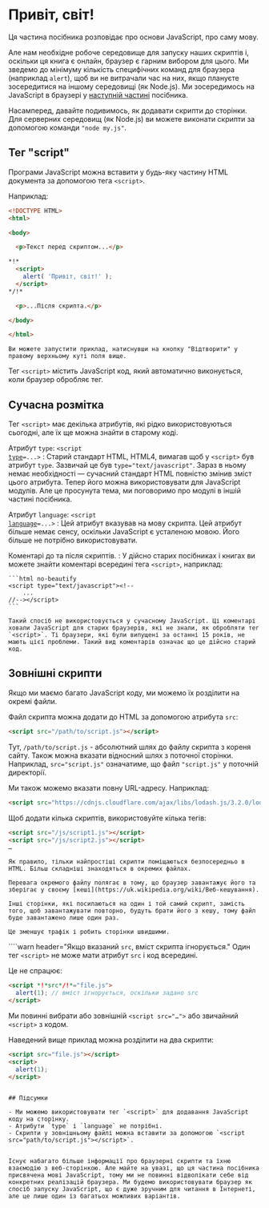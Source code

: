 # Привіт, світ!

Ця частина посібника розповідає про основи JavaScript, про саму мову.

Але нам необхідне робоче середовище для запуску наших скриптів і, оскільки ця книга є онлайн, браузер є гарним вибором для цього. Ми зведемо до мінімуму кількість специфічних команд для браузера (наприклад `alert`), щоб ви не витрачали час на них, якщо плануєте зосередитися на іншому середовищі (як Node.js). Ми зосередимось на JavaScript в браузері у [наступній частині](/ui) посібника.

Насамперед, давайте подивимось, як додавати скрипти до сторінки. Для серверних середовищ (як Node.js) ви можете виконати скрипти за допомогою команди `"node my.js"`.


## Тег "script"

Програми JavaScript можна вставити у будь-яку частину HTML документа за допомогою тега `<script>`.

Наприклад:

```html run height=100
<!DOCTYPE HTML>
<html>

<body>

  <p>Текст перед скриптом...</p>

*!*
  <script>
    alert( 'Привіт, світ!' );
  </script>
*/!*

  <p>...Після скрипта.</p>

</body>

</html>
```

```online
Ви можете запустити приклад, натиснувши на кнопку "Відтворити" у правому верхньому куті поля вище.
```

Тег `<script>` містить JavaScript код, який автоматично виконується, коли браузер обробляє тег.


## Сучасна розмітка

Тег `<script>` має декілька атрибутів, які рідко використовуються сьогодні, але їх ще можна знайти в старому коді.

Атрибут `type`: <code>&lt;script <u>type</u>=...&gt;</code>
: Старий стандарт HTML, HTML4, вимагав щоб у `<script>` був атрибут `type`. Зазвичай це був `type="text/javascript"`. Зараз в ньому немає необхідності — сучасний стандарт HTML повністю змінив зміст цього атрибута. Тепер його можна використовувати для JavaScript модулів. Але це просунута тема, ми поговоримо про модулі в іншій частині посібника.

Атрибут `language`: <code>&lt;script <u>language</u>=...&gt;</code>
: Цей атрибут вказував на мову скрипта. Цей атрибут більше немає сенсу, оскільки JavaScript є усталеною мовою. Його більше не потрібно використовувати.

Коментарі до та після скриптів.
: У дійсно старих посібниках і книгах ви можете знайти коментарі всередині тега `<script>`, наприклад:

    ```html no-beautify
    <script type="text/javascript"><!--
        ...
    //--></script>
    ```

    Такий спосіб не використовується у сучасному JavaScript. Ці коментарі ховали JavaScript для старих браузерів, які не знали, як обробляти тег `<script>`. Ті браузери, які були випущені за останні 15 років, не мають цієї проблеми. Такий вид коментарів означає що це дійсно старий код.


## Зовнішні скрипти

Якщо ми маємо багато JavaScript коду, ми можемо їх розділити на окремі файли.

Файл скрипта можна додати до HTML за допомогою атрибута `src`:

```html
<script src="/path/to/script.js"></script>
```

Тут, `/path/to/script.js` - абсолютний шлях до файлу скрипта з кореня сайту. Також можна вказати відносний шлях з поточної сторінки. Наприклад, `src="script.js"` означатиме, що файл `"script.js"` у поточній директорії.

Ми також можемо вказати повну URL-адресу. Наприклад:

```html
<script src="https://cdnjs.cloudflare.com/ajax/libs/lodash.js/3.2.0/lodash.js"></script>
```

Щоб додати кілька скриптів, використовуйте кілька тегів:

```html
<script src="/js/script1.js"></script>
<script src="/js/script2.js"></script>
…
```

```smart
Як правило, тільки найпростіші скрипти поміщаються безпосередньо в HTML. Більш складніші знаходяться в окремих файлах.

Перевага окремого файлу полягає в тому, що браузер завантажує його та зберігає у своєму [кеші](https://uk.wikipedia.org/wiki/Веб-кешування).

Інші сторінки, які посилаються на один і той самий скрипт, замість того, щоб завантажувати повторно, будуть брати його з кешу, тому файл буде завантажено лише один раз.

Це зменшує трафік і робить сторінки швидшими.
```

````warn header="Якщо вказаний `src`, вміст скрипта ігнорується."
Один тег `<script>` не може мати атрибут `src` і код всередині.

Це не спрацює:

```html
<script *!*src*/!*="file.js">
  alert(1); // вміст ігнорується, оскільки задано src
</script>
```

Ми повинні вибрати або зовнішній `<script src="…">` або звичайний `<script>` з кодом.

Наведений вище приклад можна розділити на два скрипти:

```html
<script src="file.js"></script>
<script>
  alert(1);
</script>
```
````

## Підсумки

- Ми можемо використовувати тег `<script>` для додавання JavaScript коду на сторінку.
- Атрибути `type` і `language` не потрібні.
- Скрипти у зовнішньому файлі можна вставити за допомогою `<script src="path/to/script.js"></script>`.


Існує набагато більше інформації про браузерні скрипти та їхню взаємодію з веб-сторінкою. Але майте на увазі, що ця частина посібника присвячена мові JavaScript, тому ми не повинні відволікати себе від конкретних реалізацій браузера. Ми будемо використовувати браузер як спосіб запуску JavaScript, що є дуже зручним для читання в Інтернеті, але це лише один із багатьох можливих варіантів.
